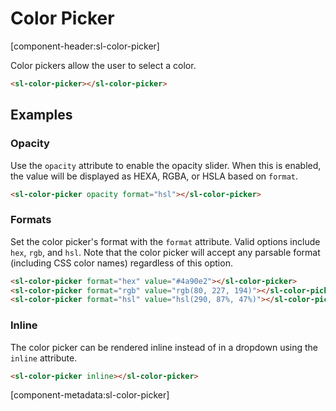 # Color Picker

[component-header:sl-color-picker]

Color pickers allow the user to select a color.

```html preview
<sl-color-picker></sl-color-picker>
```

## Examples

### Opacity

Use the `opacity` attribute to enable the opacity slider. When this is enabled, the value will be displayed as HEXA, RGBA, or HSLA based on `format`.

```html preview
<sl-color-picker opacity format="hsl"></sl-color-picker>
```

### Formats

Set the color picker's format with the `format` attribute. Valid options include `hex`, `rgb`, and `hsl`. Note that the color picker will accept any parsable format (including CSS color names) regardless of this option.

```html preview
<sl-color-picker format="hex" value="#4a90e2"></sl-color-picker>
<sl-color-picker format="rgb" value="rgb(80, 227, 194)"></sl-color-picker>
<sl-color-picker format="hsl" value="hsl(290, 87%, 47%)"></sl-color-picker>
```

### Inline

The color picker can be rendered inline instead of in a dropdown using the `inline` attribute.

```html preview
<sl-color-picker inline></sl-color-picker>
```

[component-metadata:sl-color-picker]
